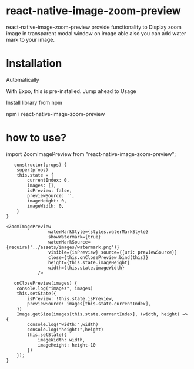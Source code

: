 # react-native-image-zoom-preview
react-native-image-zoom-preview provide functionality to Display zoom image in transparent modal window on image able also you can add water mark to your image.


# Installation

Automatically

With Expo, this is pre-installed. Jump ahead to Usage

Install library from npm

npm i react-native-image-zoom-preview

# how to use?

import ZoomImagePreview from "react-native-image-zoom-preview";


       constructor(props) {
        super(props)
        this.state = {
            currentIndex: 0,
            images: [],
            isPreview: false,
            previewSource: '',
            imageHeight: 0,
            imageWidth: 0,
        }
    }
    
    <ZoomImagePreview
                    waterMarkStyle={styles.waterMarkStyle}
                    showWatermark={true}
                    waterMarkSource={require('../assets/images/watermark.png')}
                    visible={isPreview} source={{uri: previewSource}}
                    close={this.onClosePreview.bind(this)}
                    height={this.state.imageHeight}
                    width={this.state.imageWidth}
                />
                
       onClosePreview(images) {
        console.log("images", images)
        this.setState({
            isPreview: !this.state.isPreview,
            previewSource: images[this.state.currentIndex],
        })
        Image.getSize(images[this.state.currentIndex], (width, height) => {
            console.log("width:",width)
            console.log("height:",height)
            this.setState({
                imageWidth: width,
                imageHeight: height-10
            })
        });
    }
